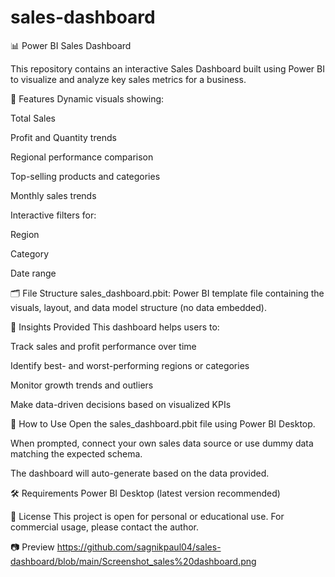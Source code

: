 # sales-dashboard
📊 Power BI Sales Dashboard

This repository contains an interactive Sales Dashboard built using Power BI to visualize and analyze key sales metrics for a business.

🚀 Features
Dynamic visuals showing:

Total Sales

Profit and Quantity trends

Regional performance comparison

Top-selling products and categories

Monthly sales trends

Interactive filters for:

Region

Category

Date range

🗂️ File Structure
sales_dashboard.pbit: Power BI template file containing the visuals, layout, and data model structure (no data embedded).

🧠 Insights Provided
This dashboard helps users to:

Track sales and profit performance over time

Identify best- and worst-performing regions or categories

Monitor growth trends and outliers

Make data-driven decisions based on visualized KPIs

📌 How to Use
Open the sales_dashboard.pbit file using Power BI Desktop.

When prompted, connect your own sales data source or use dummy data matching the expected schema.

The dashboard will auto-generate based on the data provided.

🛠️ Requirements
Power BI Desktop (latest version recommended)

📄 License
This project is open for personal or educational use. For commercial usage, please contact the author.

📷 Preview
https://github.com/sagnikpaul04/sales-dashboard/blob/main/Screenshot_sales%20dashboard.png

